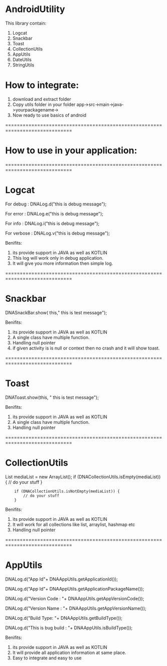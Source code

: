 # AndroidUtility


This library contain:

1. Logcat
2. Snackbar
3. Toast
4. CollectionUtils
5. AppUtils
6. DateUtils
7. StringUtils

# How to integrate:

1. download and extract folder 
2. Copy utils folder in your folder app->src->main->java->yourpackagename-> <utils>
3. Now ready to use basics of android

=============================================================================
# How to use in your application:
=============================================================================
# Logcat

For debug :
DNALog.d("this is debug message");

For error :
DNALog.e("this is debug message");

For info :
DNALog.i("this is debug message");

For verbose :
DNALog.v("this is debug message");


Benifits:
1. its provide support in JAVA as well as KOTLIN
2. This log will work only in debug application.
3. It will give you more information then simple log.

=============================================================================

# Snackbar


DNASnackBar.show( this," this is test message");


Benifits:
1. its provide support in JAVA as well as KOTLIN
2. A single class have multiple function.
3. Handling null pointer
4. if given activity is is null or context then no crash and it will show toast.

=============================================================================

# Toast

DNAToast.show(this, " this is test message");

Benifits:
1. its provide support in JAVA as well as KOTLIN
2. A single class have multiple function.
3. Handling null pointer

=============================================================================

# CollectionUtils

 List<T> mediaList = new ArrayList();
        if (DNACollectionUtils.isEmpty(mediaList)) {
            // do your stuff 
        }

        if (DNACollectionUtils.isNotEmpty(mediaList)) {
            // do your stuff 
        }
        
   Benifits:
1. its provide support in JAVA as well as KOTLIN
2. It will work for all collections like list, arraylist, hashmap etc
3. Handling null pointer
     
     
=============================================================================

# AppUtils


DNALog.d("App Id"+ DNAAppUtils.getApplicationId());

DNALog.d("App Id"+ DNAAppUtils.getApplicationPackageName());

DNALog.d("Version Code : "+ DNAAppUtils.getAppVersionCode());

DNALog.d("Version Name : "+ DNAAppUtils.getAppVersionName());

DNALog.d("Build Type: "+ DNAAppUtils.getBuildType());

DNALog.d("This is bug build : "+ DNAAppUtils.isBuildType());



 Benifits:
1. its provide support in JAVA as well as KOTLIN
2. It will provide all application information at same place.
3. Easy to integrate and easy to use
        
